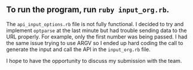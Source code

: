 ## To run the program, run `ruby input_org.rb`.

The `api_input_options.rb` file is not fully functional.  I decided to try and implement `optparse` at the last minute but had trouble sending data to the URL properly.  For example, only the first number was being passed.  I had the same issue trying to use ARGV so I ended up hard coding the call to generate the input and call the API in the `input_org.rb` file.

I hope to have the opportunity to discuss my submission with the team.